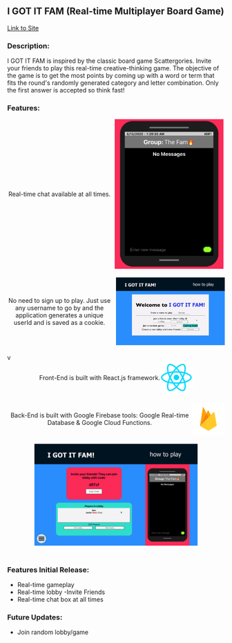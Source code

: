 
## I GOT IT FAM (Real-time Multiplayer Board Game)

[Link to Site](https://igotitfam.com/)

### Description: 
I GOT IT FAM is inspired by the classic board game Scattergories. Invite your friends
to play this real-time creative-thinking game. The objective of the game is to get the most
points by coming up with a word or term that fits the round's randomly generated category and
letter combination. Only the first answer is accepted so think fast!

### Features: 
<div align="middle" style="padding-bottom: 20px">
    <div style="display: flex; justify-content: center; align-items: center">
    <span style="padding-right: 10px">Real-time chat available at all times.</span>
    <img width="50%" src="src/components/gifs/chat.gif"/>
    </div>
</div>

<div align="middle" style="padding-bottom: 20px">
    <div style="display: flex; justify-content: center; align-items: center">
    <span style="padding-right: 10px">
        No need to sign up to play. Just use any username to go by
        and the application generates a unique userId and is saved
        as a cookie.
    </span>
    <img width="50%" src="src/components/gifs/createLobby.gif"/>
    </div>
</div>v

<div align="middle" style="padding-bottom: 20px">
    <div style="display: flex; justify-content: center; align-items: center">
    Front-End is built with React.js framework.
    <img width="15%" src="src/images/reactlogo.png"/>
    </div>
</div>

<div align="middle" style="padding-bottom: 20px">
    <div style="display: flex; justify-content: center; align-items: center">
   Back-End is built with Google Firebase tools: Google Real-time Database & Google Cloud Functions.
    <img width="15%" src="src/images/firebaselogo.png"/>
    </div>
</div>


<div align="middle" style="padding-bottom: 20px">

<img width="75%" src="src/components/gifs/startGame.gif"/>

</div>


### Features Initial Release: 
- Real-time gameplay
- Real-time lobby
    -Invite Friends
- Real-time chat box at all times

### Future Updates:
- Join random lobby/game

